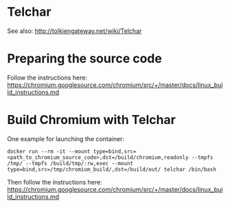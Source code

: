 # Telchar

See also: http://tolkiengateway.net/wiki/Telchar

# Preparing the source code

Follow the instructions here: https://chromium.googlesource.com/chromium/src/+/master/docs/linux_build_instructions.md

# Build Chromium with Telchar

One example for launching the container:
```
docker run --rm -it --mount type=bind,src=<path_to_chromium_source_code>,dst=/build/chromium,readonly --tmpfs /tmp/ --tmpfs /build/tmp/:rw,exec --mount type=bind,src=/tmp/chromium_build/,dst=/build/out/ telchar /bin/bash
```

Then follow the instructions here: https://chromium.googlesource.com/chromium/src/+/master/docs/linux_build_instructions.md

